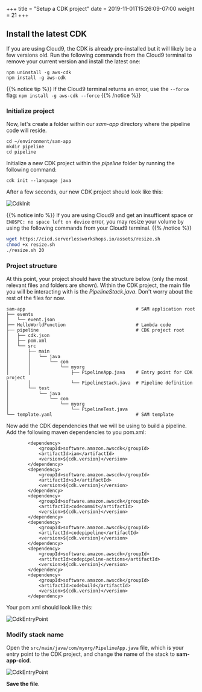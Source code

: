 +++
title = "Setup a CDK project"
date = 2019-11-01T15:26:09-07:00
weight = 21
+++

## Install the latest CDK

If you are using Cloud9, the CDK is already pre-installed but it will likely be a few versions old. Run the following commands from the Cloud9 terminal to remove your current version and install the latest one:
```
npm uninstall -g aws-cdk
npm install -g aws-cdk
```

{{% notice tip %}}
If the Cloud9 terminal returns an error, use the `--force` flag: `npm install -g aws-cdk --force`
{{% /notice %}}

### Initialize project

Now, let's create a folder within our _sam-app_ directory where the pipeline code will reside.
```
cd ~/environment/sam-app
mkdir pipeline
cd pipeline
```

Initialize a new CDK project within the _pipeline_ folder by running the following command:

```
cdk init --language java
```

After a few seconds, our new CDK project should look like this:

![CdkInit](/images/java/chapter4/cdkinit/cdk-init.png)


{{% notice info %}}
If you are using Cloud9 and get an insufficent space or `ENOSPC: no space left on device` error, you may resize your volume by using the following commands from your Cloud9 terminal.
{{% /notice %}}
```bash
wget https://cicd.serverlessworkshops.io/assets/resize.sh
chmod +x resize.sh
./resize.sh 20
```

### Project structure

At this point, your project should have the structure below (only the most relevant files and folders are shown). Within the CDK project, the main file you will be interacting with is the _PipelineStack.java_. Don't worry about the rest of the files for now. 

```
sam-app                                         # SAM application root
├── events
│   └── event.json
├── HelloWorldFunction                          # Lambda code
├── pipeline                                    # CDK project root
│   ├── cdk.json
│   ├── pom.xml
│   └── src
│       ├── main
│       │   └── java
│       │       └── com
│       │           └── myorg
│       │               ├── PipelineApp.java    # Entry point for CDK project
│       │               └── PipelineStack.java  # Pipeline definition
│       └── test
│           └── java
│               └── com
│                   └── myorg
│                       └── PipelineTest.java
└── template.yaml                               # SAM template
```

Now add the CDK dependencies that we will be using to build a pipeline. Add the following maven dependencies to you pom.xml:

```$xml
        <dependency>
            <groupId>software.amazon.awscdk</groupId>
            <artifactId>iam</artifactId>
            <version>${cdk.version}</version>
        </dependency>
        <dependency>
            <groupId>software.amazon.awscdk</groupId>
            <artifactId>s3</artifactId>
            <version>${cdk.version}</version>
        </dependency>
        <dependency>
            <groupId>software.amazon.awscdk</groupId>
            <artifactId>codecommit</artifactId>
            <version>${cdk.version}</version>
        </dependency>
        <dependency>
            <groupId>software.amazon.awscdk</groupId>
            <artifactId>codepipeline</artifactId>
            <version>${cdk.version}</version>
        </dependency>
        <dependency>
            <groupId>software.amazon.awscdk</groupId>
            <artifactId>codepipeline-actions</artifactId>
            <version>${cdk.version}</version>
        </dependency>
        <dependency>
            <groupId>software.amazon.awscdk</groupId>
            <artifactId>codebuild</artifactId>
            <version>${cdk.version}</version>
        </dependency>
```

Your pom.xml should look like this:

![CdkEntryPoint](/images/java/chapter4/cdkinit/pom-dependencies.png)

### Modify stack name

Open the `src/main/java/com/myorg/PipelineApp.java` file, which is your entry point to the CDK project, and change the name of the stack to **sam-app-cicd**. 

![CdkEntryPoint](/images/java/chapter4/cdkinit/pipeline-app.png)

**Save the file**.

